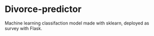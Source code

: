 # Divorce-predictor
Machine learning classifaction model made with sklearn, deployed as survey with Flask.

